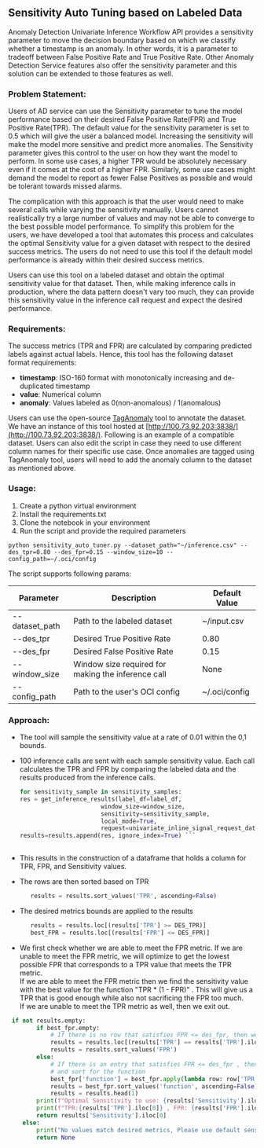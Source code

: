 ## Sensitivity Auto Tuning based on Labeled Data

Anomaly Detection Univariate Inference Workflow API provides a sensitivity parameter to move the decision boundary based on which we classify whether a timestamp is an anomaly. In other words, it is a parameter to tradeoff between False Positive Rate and True Positive Rate.
Other Anomaly Detection Service features also offer the sensitivity parameter and this solution can be extended to those features as well.


### Problem Statement:

Users of AD service can use the Sensitivity parameter to tune the model performance based on their desired False Positive Rate(FPR) and True Positive Rate(TPR). The default value for the sensitivity parameter is set to 0.5 which will give the user a balanced model. Increasing the sensitivity will make the model more sensitive and predict more anomalies. The Sensitivity parameter gives this control to the user on how they want the model to perform. In some use cases, a higher TPR would be absolutely necessary even if it comes at the cost of a higher FPR. Similarly, some use cases might demand the model to report as fewer False Positives as possible and would be tolerant towards missed alarms.

The complication with this approach is that the user would need to make several calls while varying the sensitivity manually. Users cannot realistically try a large number of values and may not be able to converge to the best possible model performance. To simplify this problem for the users, we have developed a tool that automates this process and calculates the optimal Sensitivity value for a given dataset with respect to the desired success metrics. The users do not need to use this tool if the default model performance is already within their desired success metrics.

Users can use this tool on a labeled dataset and obtain the optimal sensitivity value for that dataset. Then, while making inference calls in production, where the data pattern doesn't vary too much, they can provide this sensitivity value in the inference call request and expect the desired performance.

### Requirements:

The success metrics (TPR and FPR) are calculated by comparing predicted labels against actual labels. Hence, this tool has the following dataset format requirements:

*   **timestamp**: ISO-160 format with monotonically increasing and de-duplicated timestamp
*   **value**: Numerical column 
*   **anomaly**: Values labeled as 0(non-anomalous) / 1(anomalous)

Users can use the open-source [TagAnomaly](https://github.com/microsoft/TagAnomaly) tool to annotate the dataset. We have an instance of this tool hosted at [http://100.73.92.203:3838/](http://100.73.92.203:3838/). Following is an example of a compatible dataset. Users can also edit the script in case they need to use different column names for their specific use case.  Once anomalies are tagged using TagAnomaly tool, users will need to add the anomaly column to the dataset as mentioned above.


### Usage:

1.  Create a python virtual environment
2.  Install the requirements.txt
3.  Clone the notebook in your environment
4.  Run the script and provide the required parameters  
      
```python sensitivity_auto_tuner.py --dataset_path="~/inference.csv" --des_tpr=0.80 --des_fpr=0.15 --window_size=10 --config_path=~/.oci/config```    

The script supports following params:
  
|  Parameter   |  Description   | Default Value |
|-----|-----|---------------|
|  \--dataset\_path|  Path to the labeled dataset  | ~/input.csv            |
| \--des\_tpr    |  Desired True Positive Rate   |        0.80      |
|  \--des\_fpr   |   Desired False Positive Rate  |         0.15     |
| \--window\_size    |   Window size required for making the inference call |     None          |
|  \--config\_path   | Path to the user's OCI config    |          ~/.oci/config     |


### Approach:

* The tool will sample the sensitivity value at a rate of 0.01 within the 0,1 bounds.
    
* 100 inference calls are sent with each sample sensitivity value. Each call calculates the TPR and FPR by comparing the labeled data and the results produced from the inference calls.
    ```python
    for sensitivity_sample in sensitivity_samples:
    res = get_inference_results(label_df=label_df, 
                           window_size=window_size, 
                           sensitivity=sensitivity_sample,
                           local_mode=True,
                           request=univariate_inline_signal_request_data)
    results=results.append(res, ignore_index=True) ```
        
* This results in the construction of a dataframe that holds a column for TPR, FPR, and Sensitivity values.  
    
* The rows are then sorted based on TPR

    ```python
       results = results.sort_values('TPR', ascending=False)
    ```

* The desired metrics bounds are applied to the results
    ```python 
       results = results.loc[(results['TPR'] >= DES_TPR)]
       best_FPR = results.loc[(results['FPR'] <= DES_FPR)] 
    ```    
* We first check whether we are able to meet the FPR metric. If we are unable to meet the FPR metric, we will optimize to get the lowest possible FPR that corresponds to a TPR value that meets the TPR metric.  
    If we are able to meet the FPR metric then we find the sensitivity value with the best value for the function "TPR \* (1 - FPR)" . This will give us a TPR that is good enough while also not sacrificing the FPR too much.  
    If we are unable to meet the TPR metric as well, then we exit out.  
```python
 if not results.empty:
        if best_fpr.empty:
            # If there is no row that satisfies FPR <= des_fpr, then we return the lowest possible FPR
            results = results.loc[(results['TPR'] == results['TPR'].iloc[-1])]
            results = results.sort_values('FPR')
        else:
            # If there is an entry that satisfies FPR <= des_fpr , then we apply the function of TPR * (1 - FPR)
            # and sort for the function
            best_fpr['function'] = best_fpr.apply(lambda row: row['TPR'] * (1 - row['FPR']), axis=1)
            results = best_fpr.sort_values('function', ascending=False)
            results = results.head(1)
        print(f"Optimal Sensitivity to use: {results['Sensitivity'].iloc[0]}\n")
        print(f"TPR:{results['TPR'].iloc[0]} , FPR: {results['FPR'].iloc[0]}")
        return results['Sensitivity'].iloc[0]
    else:
        print("No values match desired metrics, Please use default sensitivity")
        return None
```
